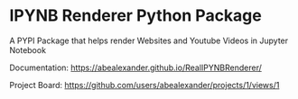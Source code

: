 # IPYNB Renderer Python Package

A PYPI Package that helps render Websites and Youtube Videos in Jupyter Notebook

Documentation: https://abealexander.github.io/RealIPYNBRenderer/

Project Board: https://github.com/users/abealexander/projects/1/views/1
